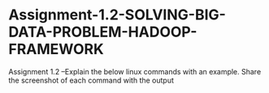 # Assignment-1.2-SOLVING-BIG-DATA-PROBLEM-HADOOP-FRAMEWORK
Assignment 1.2 –Explain the below linux commands with an example. Share the screenshot of each command with the output

